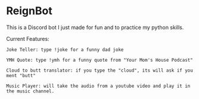 # ReignBot
 
This is a Discord bot I just made for fun and to practice my python skills.

Current Features:

    Joke Teller: type !joke for a funny dad joke

    YMH Quote: type !ymh for a funny quote from "Your Mom's House Podcast"

    Cloud to butt translator: if you type the "cloud", its will ask if you ment "butt"
    
    Music Player: will take the audio from a youtube video and play it in the music channel.